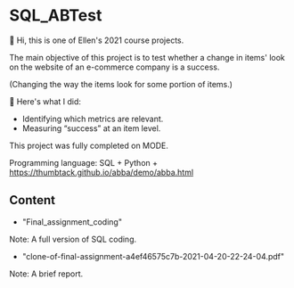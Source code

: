 # SQL_ABTest
:hugs: Hi, this is one of Ellen's 2021 course projects. 

The main objective of this project is to test whether a change in items' look on the website of an e-commerce company is a success.

(Changing the way the items look for some portion of items.)

:thinking: Here's what I did:
* Identifying which metrics are relevant.
* Measuring “success” at an item level.

This project was fully completed on MODE.

Programming language: SQL + Python + https://thumbtack.github.io/abba/demo/abba.html

## Content
* "Final_assignment_coding"

Note: A full version of SQL coding.
* "clone-of-final-assignment-a4ef46575c7b-2021-04-20-22-24-04.pdf"

Note: A brief report.
